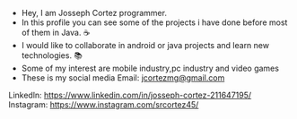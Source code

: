 - Hey, I am Josseph Cortez programmer. 
- In this profile you can see some of the projects i have done before most of them in Java. ☕
- I would like to collaborate in android or java projects and learn new technologies. 📚
- Some of my interest are mobile industry,pc industry and video games
- These is my social media
  Email: jcortezmg@gmail.com
 
 
 Linkedln: https://www.linkedin.com/in/josseph-cortez-211647195/
  Instagram: https://www.instagram.com/srcortez45/
  
